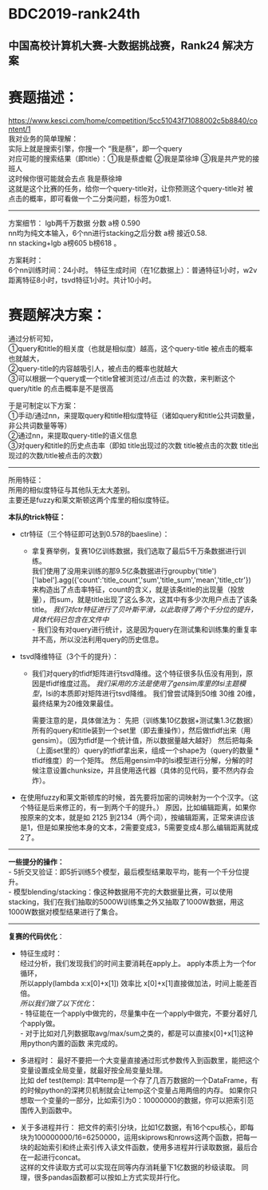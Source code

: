 # BDC2019-rank24th
中国高校计算机大赛-大数据挑战赛，Rank24 解决方案
---
# 赛题描述：  
https://www.kesci.com/home/competition/5cc51043f71088002c5b8840/content/1  
我对业务的简单理解：  
实际上就是搜索引擎，你搜一个  “我是蔡”，即一个query  
对应可能的搜索结果（即title）：①我是蔡虚鲲 ②我是菜徐坤 ③我是共产党的接班人  
这时候你很可能就会去点 我是蔡徐坤  
这就是这个比赛的任务，给你一个query-title对，让你预测这个query-title对 被点击的概率，即可看做一个二分类问题，标签为0或1.  

---
方案细节：
lgb两千万数据 分数 a榜 0.590  
nn均为纯文本输入，6个nn进行stacking之后分数 a榜 接近0.58.  
nn stacking+lgb a榜605 b榜618 。  
  
方案耗时：  
6个nn训练时间：24小时。
特征生成时间（在1亿数据上）：普通特征1小时，w2v距离特征8小时，tsvd特征1小时。共计10小时。  

# 赛题解决方案：
通过分析可知，  
①query和title的相关度（也就是相似度）越高，这个query-title 被点击的概率也就越大，  
②query-title的内容越吸引人，被点击的概率也就越大  
③可以根据一个query或一个title曾被浏览过/点击过 的次数，来判断这个query/title 的点击概率是不是很高

于是可制定以下方案：  
①手动/通过nn，来提取query和title相似度特征（诸如query和title公共词数量，非公共词数量等等）  
②通过nn，来提取query-title的语义信息  
③对query和title的历史点击率（即如 title出现过的次数 title被点击的次数   title出现过的次数/title被点击的次数）  

---
所用特征：  
所用的相似度特征与其他队无太大差别。  
主要还是fuzzy和莱文斯顿这两个库里的相似度特征。  

**本队的trick特征：**
- ctr特征（三个特征即可达到0.578的baesline）：
    * 拿复赛举例，复赛10亿训练数据，我们选取了最后5千万条数据进行训练。  
      我们使用了没用来训练的那9.5亿条数据进行groupby('title')['label'].agg({'count':'title_count','sum','title_sum','mean','title_ctr'})
      来构造出了点击率特征，count的含义，就是该条title的出现量（投放量），而sum，就是title出现了这么多次，这其中有多少次用户点击了该条title。
      *我们对ctr特征进行了贝叶斯平滑，以此取得了两个千分位的提升，具体代码已包含在文件中*  
          - 我们没有对query进行统计，这是因为query在测试集和训练集的重复率并不高，所以没法利用query的历史信息。
        
- tsvd降维特征（3个千的提升）：
    * 我们对query的tfidf矩阵进行tsvd降维。这个特征很多队伍没有用到，原因是tfidf维度过高。
      *我们采用的方法是使用了gensim库里的lsi主题模型*，lsi的本质即对矩阵进行tsvd降维。
      我们曾尝试降到50维 30维 20维，最终结果为20维效果最佳。
      
      需要注意的是，具体做法为：
      先把（训练集10亿数据+测试集1.3亿数据）所有的query和title装到一个set里（即去重操作），然后做tfidf出来（用gensim）。（因为tfidf是一个统计值，所以数据量越大越好）
      然后把每条（上面set里的）query的tfidf拿出来，组成一个shape为（query的数量 * tfidf维度）的一个矩阵。
      然后用gensim中的lsi模型进行分解，分解的时候注意设置chunksize，并且使用迭代器（具体的见代码，要不然内存会炸）。

 - 在使用fuzzy和莱文斯顿库的时候，首先要将加密的词映射为一个个汉字。（这个特征是后来修正的，有一到两个千的提升。）
      原因，比如编辑距离，如果你按原来的文本，就是如 2125  到2134（两个词），按编辑距离，正常来讲应该是1，但是如果按他本身的文本，2需要变成3，5需要变成4.那么编辑距离就成2了。  
      
---

**一些提分的操作：**  
      - 5折交叉验证：即5折训练5个模型，最后模型结果取平均，能有一个千分位提升。  
      - 模型blending/stacking：像这种数据用不完的大数据量比赛，可以使用stacking，我们在我们抽取的5000W训练集之外又抽取了1000W数据，用这1000W数据对模型结果进行了集合。  
    
---
     
**复赛的代码优化**：  
- 特征生成时：  
      经过分析，我们发现我们的时间主要消耗在apply上。 apply本质上为一个for循环，  
      所以apply(lambda x:x[0]+x[1]) 效率比 x[0]+x[1]直接做加法，时间上能差百倍。    
      *所以我们做了以下优化*：    
          - 特征能在一个apply中做完的，尽量集中在一个apply中做完，不要分着好几个apply做。  
          - 对于比如对几列数据取avg/max/sum之类的，都是可以直接x[0]+x[1]这种用python内置的函数 来完成的。  
- 多进程时：
      最好不要把一个大变量直接通过形式参数传入到函数里，能把这个变量设置成全局变量，就最好按全局变量处理。  
      比如 def test(temp): 其中temp是一个存了几百万数据的一个DataFrame，有的时候python的深拷贝机制就会让temp这个变量占用两倍的内存。
      如果你只想取一个变量的一部分，比如索引为0：10000000的数据，你可以把索引范围传入到函数中。

- 关于多进程并行：
      把文件的索引分块，比如1亿数据，有16个cpu核心，即每块为100000000/16=6250000，运用skiprows和nrows这两个函数，把每一块的起始索引和终止索引传入读文件函数，使用多进程并行读取数据，最后合在一起进行concat。  
      这样的文件读取方式可以实现在同等内存消耗量下1亿数据的秒级读取。
      同理，很多pandas函数都可以按如上方式实现并行化。

